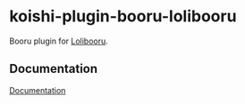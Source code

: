 # koishi-plugin-booru-lolibooru

Booru plugin for [Lolibooru](https://lolibooru.moe/).

## Documentation

[Documentation](https://booru.koishi.chat/plugins/lolibooru.html)
